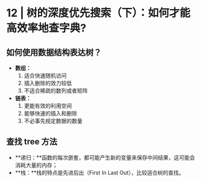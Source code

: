 # 12 | 树的深度优先搜索（下）：如何才能高效率地查字典?

## 如何使用数据结构表达树？

- **数组：**
  1. 适合快速随机访问 
  2. 插入删除的效力较低
  3. 不适合稀疏的数列或者矩阵
- **链表：**
  1. 更能有效的利用空间
  2. 能够快速的插入和删除
  3. 不必事先规定数据的数量

## 查找 tree 方法

- **递归：**函数的每次嵌套，都可能产生新的变量来保存中间结果，这可能会消耗大量的内存；
- **栈：**栈的特点是先进后出（First In Last Out），比较适合树的查找。